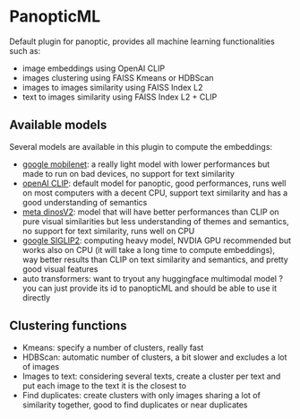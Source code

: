 # PanopticML

Default plugin for panoptic, provides all machine learning functionalities such as:
- image embeddings using OpenAI CLIP
- images clustering using FAISS Kmeans or HDBScan
- images to images similarity using FAISS Index L2
- text to images similarity using FAISS Index L2 + CLIP

## Available models

Several models are available in this plugin to compute the embeddings: 
- [google mobilenet](https://huggingface.co/google/mobilenet_v2_1.4_224): a really light model with lower performances but made to run on bad devices, no support for text similarity
- [openAI CLIP](https://huggingface.co/openai/clip-vit-large-patch14): default model for panoptic, good performances, runs well on most computers with a decent CPU, support text similarity and has a good understanding of semantics
- [meta dinosV2](https://huggingface.co/docs/transformers/en/model_doc/dinov2): model that will have better performances than CLIP on pure visual similarities but less understanding of themes and semantics, no support for text similarity, runs well on CPU
- [google SIGLIP2](https://huggingface.co/docs/transformers/main/model_doc/siglip2): computing heavy model, NVDIA GPU recommended but works also on CPU (it will take a long time to compute embeddings), way better results than CLIP on text similarity and semantics, and pretty good visual features
- auto transformers: want to tryout any huggingface multimodal model ? you can just provide its id to panopticML and should be able to use it directly

## Clustering functions
- Kmeans: specify a number of clusters, really fast
- HDBScan: automatic number of clusters, a bit slower and excludes a lot of images
- Images to text: considering several texts, create a cluster per text and put each image to the text it is the closest to
- Find duplicates: create clusters with only images sharing a lot of similarity together, good to find duplicates or near duplicates